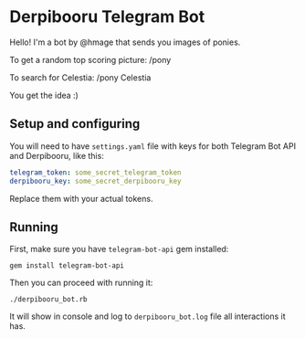 # Derpibooru Telegram Bot

Hello! I'm a bot by @hmage that sends you images of ponies.

To get a random top scoring picture: /pony

To search for Celestia: /pony Celestia

You get the idea :)

## Setup and configuring

You will need to have `settings.yaml` file with keys for both Telegram Bot API and Derpibooru, like this:
```yaml
telegram_token: some_secret_telegram_token
derpibooru_key: some_secret_derpibooru_key
```

Replace them with your actual tokens.

## Running
First, make sure you have `telegram-bot-api` gem installed:
```
gem install telegram-bot-api
```

Then you can proceed with running it:
```
./derpibooru_bot.rb
```

It will show in console and log to `derpibooru_bot.log` file all interactions it has.
